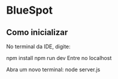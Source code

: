 # BlueSpot

## Como inicializar
No terminal da IDE, digite:

npm install
npm run dev
Entre no localhost

Abra um novo terminal:
node server.js
